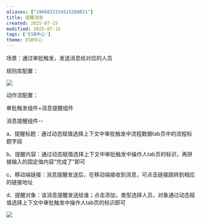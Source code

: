 ```yaml
---
aliases: ["1966832334515260021"]
title: 提醒消息
created: 2025-07-15
modified: 2025-07-15
tags: ['ESB中心']
theme: ESB中心
---
```


场景：通过审批触发，发送消息给对应的人员

规则库配置：

![](7ea8002a8f13b4195f94811b3882bb44.jpg)

动作流配置：

审批触发组件+消息提醒组件

消息提醒组件--

a、提醒标题：通过动态赋值选择上下文中审批触发中流程数据tab页中的流程标题字段

b、提醒内容：通过动态赋值选择上下文中审批触发中操作人tab页的标识，再拼接输入的固定值内容“完成了”即可

c、移动端链接：消息提醒发送后，在移动端接收到消息，可点击链接跳转到相应的链接地址

d、提醒对象：该消息提醒发送给谁；点击添加，类型选择人员，对象通过动态赋值选择上下文中审批触发中操作人tab页的标识即可

![](f96dd4aa90f9c64063140aba16b4f858.jpg)